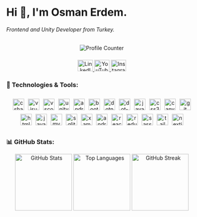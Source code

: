 <h1 align="left">Hi 👋, I'm Osman Erdem.</h1>

<h6 align="left">Frontend and Unity Developer from Turkey.</h6>

<div align="center">
  <img src="https://profile-counter.glitch.me/Sandoval-dev/count.svg?" alt="Profile Counter" />
</div>

###

<div align="center">
  <a href="https://www.linkedin.com/in/osman-kilic-809694231/" target="_blank">
    <img src="https://raw.githubusercontent.com/maurodesouza/profile-readme-generator/master/src/assets/icons/social/linkedin/default.svg" width="40" height="30" alt="LinkedIn" />
  </a>
  <a href="https://www.youtube.com/channel/UCzvydAV8V_kpU_vhOrjcqFw" target="_blank">
    <img src="https://raw.githubusercontent.com/maurodesouza/profile-readme-generator/master/src/assets/icons/social/youtube/default.svg" width="40" height="30" alt="YouTube" />
  </a>
  <a href="https://www.instagram.com/erdmosmankilic/" target="_blank">
    <img src="https://raw.githubusercontent.com/maurodesouza/profile-readme-generator/master/src/assets/icons/social/instagram/default.svg" width="40" height="30" alt="Instagram" />
  </a>
</div>

###

<h3 align="left">🚀 Technologies & Tools:</h3>

<div align="center" style="display: flex; flex-wrap: wrap; justify-content: center; gap: 10px; padding: 10px;">
  <img src="https://cdn.jsdelivr.net/gh/devicons/devicon/icons/csharp/csharp-original.svg" height="30" alt="csharp" />
  <img src="https://cdn.jsdelivr.net/gh/devicons/devicon/icons/visualstudio/visualstudio-plain.svg" height="30" alt="visualstudio" />
  <img src="https://cdn.jsdelivr.net/gh/devicons/devicon/icons/vscode/vscode-original.svg" height="30" alt="vscode" />
  <img src="https://cdn.simpleicons.org/unity/FFFFFF" height="30" alt="unity" />
  <img src="https://cdn.jsdelivr.net/gh/devicons/devicon/icons/android/android-original.svg" height="30" alt="android" />
  <img src="https://cdn.jsdelivr.net/gh/devicons/devicon/icons/bootstrap/bootstrap-original.svg" height="30" alt="bootstrap" />
  <img src="https://cdn.jsdelivr.net/gh/devicons/devicon/icons/dotnetcore/dotnetcore-original.svg" height="30" alt="dotnetcore" />
  <img src="https://cdn.jsdelivr.net/gh/devicons/devicon/icons/dot-net/dot-net-original.svg" height="30" alt="dot-net" />
  <img src="https://cdn.jsdelivr.net/gh/devicons/devicon/icons/javascript/javascript-original.svg" height="30" alt="javascript" />
  <img src="https://cdn.jsdelivr.net/gh/devicons/devicon/icons/css3/css3-original.svg" height="30" alt="css3" />
  <img src="https://cdn.simpleicons.org/canva/00C4CC" height="30" alt="canva" />
  <img src="https://cdn.jsdelivr.net/gh/devicons/devicon/icons/git/git-original.svg" height="30" alt="git" />
  <img src="https://cdn.jsdelivr.net/gh/devicons/devicon/icons/html5/html5-original.svg" height="30" alt="html5" />
  <img src="https://cdn.jsdelivr.net/gh/devicons/devicon/icons/java/java-original.svg" height="30" alt="java" />
  <img src="https://cdn.jsdelivr.net/gh/devicons/devicon/icons/mysql/mysql-original.svg" height="30" alt="mysql" />
  <img src="https://cdn.jsdelivr.net/gh/devicons/devicon/icons/sqlite/sqlite-original.svg" height="30" alt="sqlite" />
  <img src="https://cdn.jsdelivr.net/gh/devicons/devicon/icons/xamarin/xamarin-original.svg" height="30" alt="xamarin" />
  <img src="https://cdn.simpleicons.org/androidstudio/3DDC84" height="30" alt="androidstudio" />
  <img src="https://cdn.simpleicons.org/react/61DAFB" height="30" alt="react" />
  <img src="https://cdn.simpleicons.org/redux/764ABC" height="30" alt="redux" />
  <img src="https://cdn.simpleicons.org/sass/CC6699" height="30" alt="sass" />
  <img src="https://cdn.simpleicons.org/tailwindcss/06B6D4" height="30" alt="tailwindcss" />
  <img src="https://skillicons.dev/icons?i=nextjs" height="30" alt="nextjs" />
</div>

###

<h3 align="left">📊 GitHub Stats:</h3>

<div align="center">
  <img src="https://github-readme-stats.vercel.app/api?username=Sandoval-dev&show_icons=true&theme=dracula&count_private=true&hide_border=false" height="150" alt="GitHub Stats" />
  <img src="https://github-readme-stats.vercel.app/api/top-langs?username=Sandoval-dev&layout=compact&theme=dracula&hide_border=false" height="150" alt="Top Languages" />
  <img src="https://streak-stats.demolab.com?user=Sandoval-dev&theme=dracula&hide_border=false&border_radius=5" height="150" alt="GitHub Streak" />
</div>
